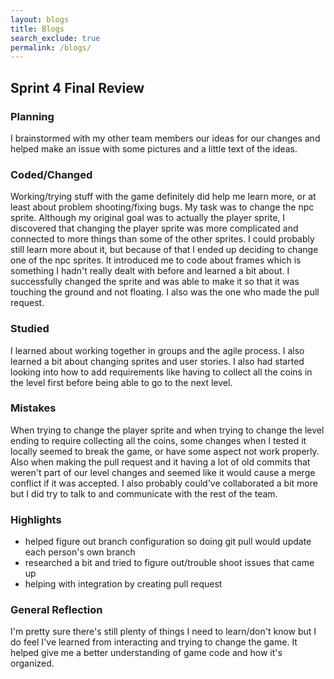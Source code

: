 ```yaml
---
layout: blogs 
title: Blogs
search_exclude: true
permalink: /blogs/
---
```


## Sprint 4 Final Review

### Planning

I brainstormed with my other team members our ideas for our changes and helped make an issue with some pictures and a little text of the ideas.

### Coded/Changed
Working/trying stuff with the game definitely did help me learn more, or at least about problem shooting/fixing bugs. My task was to change the npc sprite. Although my original goal was to actually the player sprite, I discovered that changing the player sprite was more complicated and connected to more things than some of the other sprites. I could probably still learn more about it, but because of that I ended up deciding to change one of the npc sprites. It introduced me to code about frames which is something I hadn't really dealt with before and learned a bit about. I successfully changed the sprite and was able to make it so that it was touching the ground and not floating. I also was the one who made the pull request.

### Studied
I learned about working together in groups and the agile process. I also learned a bit about changing sprites and user stories. I also had started looking into how to add requirements like having to collect all the coins in the level first before being able to go to the next level.

### Mistakes
When trying to change the player sprite and when trying to change the level ending to require collecting all the coins, some changes when I tested it locally seemed to break the game, or have some aspect not work properly. Also when making the pull request and it having a lot of old commits that weren't part of our level changes and seemed like it would cause a merge conflict if it was accepted. I also probably could've collaborated a bit more but I did try to talk to and communicate with the rest of the team.

### Highlights
- helped figure out branch configuration so doing git pull would update each person's own branch
- researched a bit and tried to figure out/trouble shoot issues that came up
- helping with integration by creating pull request

### General Reflection
I'm pretty sure there's still plenty of things I need to learn/don't know but I do feel I've learned from interacting and trying to change the game. It helped give me a better understanding of game code and how it's organized. 

<br>